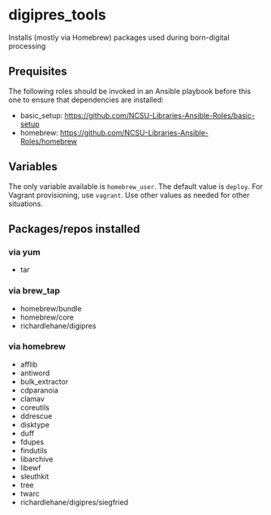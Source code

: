 # digipres_tools

Installs (mostly via Homebrew) packages used during born-digital processing

## Prequisites

The following roles should be invoked in an Ansible playbook before this one to ensure that dependencies are installed:

* basic_setup: https://github.com/NCSU-Libraries-Ansible-Roles/basic-setup
* homebrew: https://github.com/NCSU-Libraries-Ansible-Roles/homebrew

## Variables

The only variable available is `homebrew_user`. The default value is `deploy`. For Vagrant provisioning, use `vagrant`. Use other values as needed for other situations.


## Packages/repos installed

### via yum

* tar

### via brew_tap

* homebrew/bundle
* homebrew/core
* richardlehane/digipres

### via homebrew

* afflib
* antiword
* bulk_extractor
* cdparanoia
* clamav
* coreutils
* ddrescue
* disktype
* duff
* fdupes
* findutils
* libarchive
* libewf
* sleuthkit
* tree
* twarc
* richardlehane/digipres/siegfried
